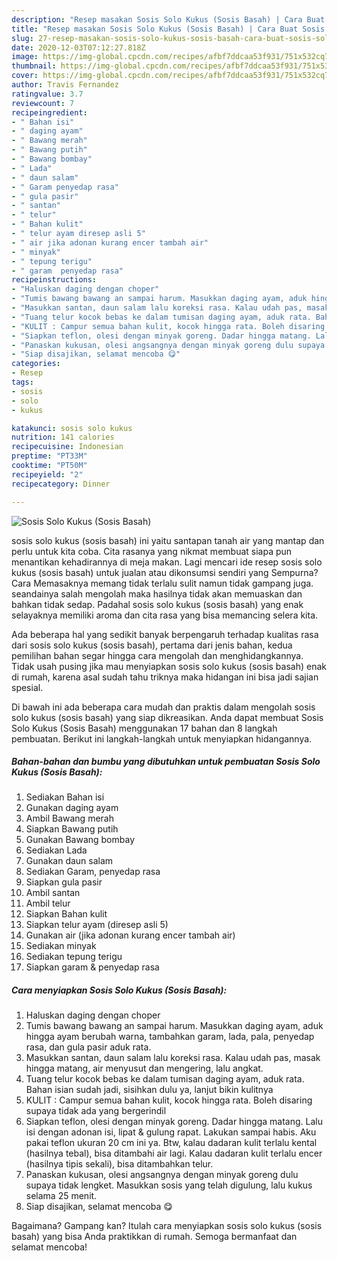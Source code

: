 ```yaml
---
description: "Resep masakan Sosis Solo Kukus (Sosis Basah) | Cara Buat Sosis Solo Kukus (Sosis Basah) Yang Enak Dan Mudah"
title: "Resep masakan Sosis Solo Kukus (Sosis Basah) | Cara Buat Sosis Solo Kukus (Sosis Basah) Yang Enak Dan Mudah"
slug: 27-resep-masakan-sosis-solo-kukus-sosis-basah-cara-buat-sosis-solo-kukus-sosis-basah-yang-enak-dan-mudah
date: 2020-12-03T07:12:27.818Z
image: https://img-global.cpcdn.com/recipes/afbf7ddcaa53f931/751x532cq70/sosis-solo-kukus-sosis-basah-foto-resep-utama.jpg
thumbnail: https://img-global.cpcdn.com/recipes/afbf7ddcaa53f931/751x532cq70/sosis-solo-kukus-sosis-basah-foto-resep-utama.jpg
cover: https://img-global.cpcdn.com/recipes/afbf7ddcaa53f931/751x532cq70/sosis-solo-kukus-sosis-basah-foto-resep-utama.jpg
author: Travis Fernandez
ratingvalue: 3.7
reviewcount: 7
recipeingredient:
- " Bahan isi"
- " daging ayam"
- " Bawang merah"
- " Bawang putih"
- " Bawang bombay"
- " Lada"
- " daun salam"
- " Garam penyedap rasa"
- " gula pasir"
- " santan"
- " telur"
- " Bahan kulit"
- " telur ayam diresep asli 5"
- " air jika adonan kurang encer tambah air"
- " minyak"
- " tepung terigu"
- " garam  penyedap rasa"
recipeinstructions:
- "Haluskan daging dengan choper"
- "Tumis bawang bawang an sampai harum. Masukkan daging ayam, aduk hingga ayam berubah warna, tambahkan garam, lada, pala, penyedap rasa, dan gula pasir aduk rata."
- "Masukkan santan, daun salam lalu koreksi rasa. Kalau udah pas, masak hingga matang, air menyusut dan mengering, lalu angkat."
- "Tuang telur kocok bebas ke dalam tumisan daging ayam, aduk rata. Bahan isian sudah jadi, sisihkan dulu ya, lanjut bikin kulitnya"
- "KULIT : Campur semua bahan kulit, kocok hingga rata. Boleh disaring supaya tidak ada yang bergerindil"
- "Siapkan teflon, olesi dengan minyak goreng. Dadar hingga matang. Lalu isi dengan adonan isi, lipat &amp; gulung rapat. Lakukan sampai habis. Aku pakai teflon ukuran 20 cm ini ya. Btw, kalau dadaran kulit terlalu kental (hasilnya tebal), bisa ditambahi air lagi. Kalau dadaran kulit terlalu encer (hasilnya tipis sekali), bisa ditambahkan telur."
- "Panaskan kukusan, olesi angsangnya dengan minyak goreng dulu supaya tidak lengket. Masukkan sosis yang telah digulung, lalu kukus selama 25 menit."
- "Siap disajikan, selamat mencoba 😋"
categories:
- Resep
tags:
- sosis
- solo
- kukus

katakunci: sosis solo kukus 
nutrition: 141 calories
recipecuisine: Indonesian
preptime: "PT33M"
cooktime: "PT50M"
recipeyield: "2"
recipecategory: Dinner

---
```



![Sosis Solo Kukus (Sosis Basah)](https://img-global.cpcdn.com/recipes/afbf7ddcaa53f931/751x532cq70/sosis-solo-kukus-sosis-basah-foto-resep-utama.jpg)


sosis solo kukus (sosis basah) ini yaitu santapan tanah air yang mantap dan perlu untuk kita coba. Cita rasanya yang nikmat membuat siapa pun menantikan kehadirannya di meja makan.
Lagi mencari ide resep sosis solo kukus (sosis basah) untuk jualan atau dikonsumsi sendiri yang Sempurna? Cara Memasaknya memang tidak terlalu sulit namun tidak gampang juga. seandainya salah mengolah maka hasilnya tidak akan memuaskan dan bahkan tidak sedap. Padahal sosis solo kukus (sosis basah) yang enak selayaknya memiliki aroma dan cita rasa yang bisa memancing selera kita.



Ada beberapa hal yang sedikit banyak berpengaruh terhadap kualitas rasa dari sosis solo kukus (sosis basah), pertama dari jenis bahan, kedua pemilihan bahan segar hingga cara mengolah dan menghidangkannya. Tidak usah pusing jika mau menyiapkan sosis solo kukus (sosis basah) enak di rumah, karena asal sudah tahu triknya maka hidangan ini bisa jadi sajian spesial.


Di bawah ini ada beberapa cara mudah dan praktis dalam mengolah sosis solo kukus (sosis basah) yang siap dikreasikan. Anda dapat membuat Sosis Solo Kukus (Sosis Basah) menggunakan 17 bahan dan 8 langkah pembuatan. Berikut ini langkah-langkah untuk menyiapkan hidangannya.

<!--inarticleads1-->

##### Bahan-bahan dan bumbu yang dibutuhkan untuk pembuatan Sosis Solo Kukus (Sosis Basah):

1. Sediakan  Bahan isi
1. Gunakan  daging ayam
1. Ambil  Bawang merah
1. Siapkan  Bawang putih
1. Gunakan  Bawang bombay
1. Sediakan  Lada
1. Gunakan  daun salam
1. Sediakan  Garam, penyedap rasa
1. Siapkan  gula pasir
1. Ambil  santan
1. Ambil  telur
1. Siapkan  Bahan kulit
1. Siapkan  telur ayam (diresep asli 5)
1. Gunakan  air (jika adonan kurang encer tambah air)
1. Sediakan  minyak
1. Sediakan  tepung terigu
1. Siapkan  garam &amp; penyedap rasa




<!--inarticleads2-->

##### Cara menyiapkan Sosis Solo Kukus (Sosis Basah):

1. Haluskan daging dengan choper
1. Tumis bawang bawang an sampai harum. Masukkan daging ayam, aduk hingga ayam berubah warna, tambahkan garam, lada, pala, penyedap rasa, dan gula pasir aduk rata.
1. Masukkan santan, daun salam lalu koreksi rasa. Kalau udah pas, masak hingga matang, air menyusut dan mengering, lalu angkat.
1. Tuang telur kocok bebas ke dalam tumisan daging ayam, aduk rata. Bahan isian sudah jadi, sisihkan dulu ya, lanjut bikin kulitnya
1. KULIT : Campur semua bahan kulit, kocok hingga rata. Boleh disaring supaya tidak ada yang bergerindil
1. Siapkan teflon, olesi dengan minyak goreng. Dadar hingga matang. Lalu isi dengan adonan isi, lipat &amp; gulung rapat. Lakukan sampai habis. Aku pakai teflon ukuran 20 cm ini ya. Btw, kalau dadaran kulit terlalu kental (hasilnya tebal), bisa ditambahi air lagi. Kalau dadaran kulit terlalu encer (hasilnya tipis sekali), bisa ditambahkan telur.
1. Panaskan kukusan, olesi angsangnya dengan minyak goreng dulu supaya tidak lengket. Masukkan sosis yang telah digulung, lalu kukus selama 25 menit.
1. Siap disajikan, selamat mencoba 😋




Bagaimana? Gampang kan? Itulah cara menyiapkan sosis solo kukus (sosis basah) yang bisa Anda praktikkan di rumah. Semoga bermanfaat dan selamat mencoba!
